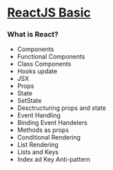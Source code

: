 # [ReactJS Basic](https://github.com/isinghabhishek/ReactJS/tree/master/ReactJS-Basic)
### What is React?

- Components
- Functional Components
- Class Components
- Hooks update
- JSX
- Props
- State
- SetState
- Desctructuring props and state
- Event Handling
- Binding Event Handelers
- Methods as props
- Conditional Rendering
- List Rendering
- Lists and Keys
- Index ad Key Anti-pattern
